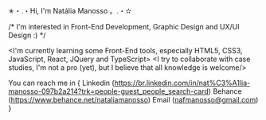 ✭・.・Hi, I'm Natália Manosso 。.・✫

/* I'm interested in Front-End Development, Graphic Design and UX/UI Design :) */

  <I'm currently learning some Front-End tools, especially HTML5, CSS3, JavaScript, React, JQuery and TypeScript>
    <I try to collaborate with case studies, I'm not a pro (yet), but I believe that all knowledge is welcome/>

You can reach me in {
            Linkedin (https://br.linkedin.com/in/nat%C3%A1lia-manosso-097b2a214?trk=people-guest_people_search-card)
            Behance (https://www.behance.net/nataliamanosso)
            Email (nafmanosso@gmail.com)
}

